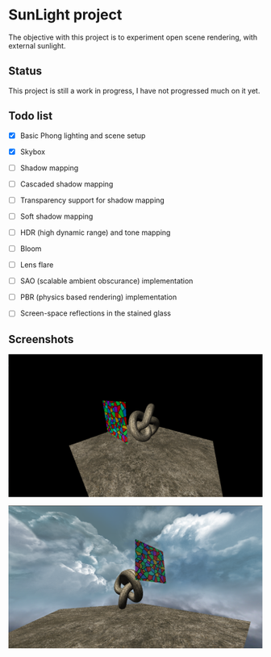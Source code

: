 # SunLight project

The objective with this project is to experiment open scene rendering, with external sunlight.

## Status

This project is still a work in progress, I have not progressed much on it yet.

## Todo list

- [X] Basic Phong lighting and scene setup
- [X] Skybox
- [ ] Shadow mapping
- [ ] Cascaded shadow mapping
- [ ] Transparency support for shadow mapping
- [ ] Soft shadow mapping
- [ ] HDR (high dynamic range) and tone mapping
- [ ] Bloom
- [ ] Lens flare
- [ ] SAO (scalable ambient obscurance) implementation
- [ ] PBR (physics based rendering) implementation
- [ ] Screen-space reflections in the stained glass


## Screenshots

![Screenshot](../Screenshots/SunLight/BasicLighting.png?raw=true "Basic phong lighting and scene setup")

![Screenshot](../Screenshots/SunLight/Skybox.png?raw=true "Skybox added to the scene")

